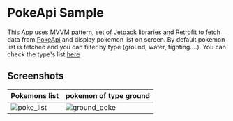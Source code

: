 # PokeApi Sample
This App uses MVVM pattern, set of Jetpack libraries and Retrofit to fetch data from [PokeApi](https://pokeapi.co/) and display pokemon list on screen.
By default pokemon list is fetched and you can filter by type (ground, water, fighting....). You can check the type's list [here](https://pokeapi.co/api/v2/type/)

## Screenshots

| Pokemons list  | pokemon of type ground |
| ------------- | ------------- |
| ![poke_list](https://github.com/user-attachments/assets/a5349566-7c8a-4784-8bfc-1397eb406397)  | ![ground_poke](https://github.com/user-attachments/assets/ce88bcdc-9389-4373-972e-8dbbcad71d6f)  |



